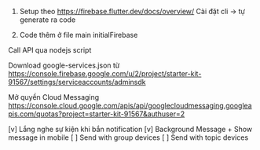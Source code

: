 1. Setup theo https://firebase.flutter.dev/docs/overview/
   Cài đặt cli -> tự generate ra code

2. Code thêm ở file main initialFirebase

Call API qua nodejs script

Download google-services.json từ https://console.firebase.google.com/u/2/project/starter-kit-91567/settings/serviceaccounts/adminsdk

Mở quyền Cloud Messaging https://console.cloud.google.com/apis/api/googlecloudmessaging.googleapis.com/quotas?project=starter-kit-91567&authuser=2

[v] Lắng nghe sự kiện khi bắn notification
[v] Background Message + Show message in mobile
[ ] Send with group devices
[ ] Send with topic devices
